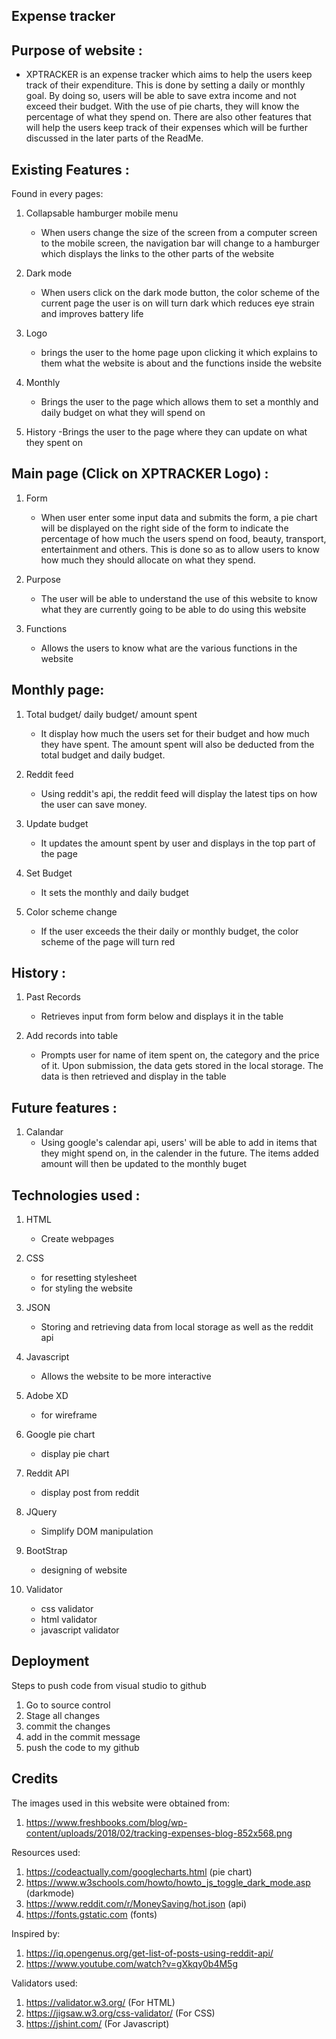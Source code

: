## Expense tracker
## Purpose of website :
- XPTRACKER is an expense tracker which aims to help the users keep track of their expenditure. This is done by setting a daily or monthly goal. By doing so, users will be able to save extra income and not exceed their budget. With the use of pie charts, they will know the percentage of what they spend on. There are also other features that will help the users keep track of their expenses which will be further discussed in the later parts of the ReadMe.
  
## Existing Features :
Found in every pages:
1) Collapsable hamburger mobile menu
   - When users change the size of the screen from a computer screen to the mobile screen, the navigation bar will change to a hamburger which displays the links to the other parts of the website
  
2) Dark mode
   - When users click on the dark mode button, the color scheme of the current page the user is on will turn dark which reduces eye strain and improves battery life
  
3) Logo
   - brings the user to the home page upon clicking it which explains to them what the website is about and the functions inside the website

4) Monthly
   - Brings the user to the page which allows them to set a monthly and daily budget on what they will spend on

5) History
   -Brings the user to the page where they can update on what they spent on

## Main page (Click on XPTRACKER Logo) :
1) Form
   - When user enter some input data and submits the form, a pie chart will be displayed on the right side of the form to indicate the percentage of how much the users spend on food, beauty, transport, entertainment and others. This is done so as to allow users to know how much they should allocate on what they spend.
  
2) Purpose
   - The user will be able to understand the use of this website to know what they are currently going to be able to do using this website

3) Functions
   - Allows the users to know what are the various functions in the website

## Monthly page:
1) Total budget/ daily budget/ amount spent
   - It display how much the users set for their budget and how much they have spent. The amount spent will also be deducted from the total budget and daily budget.
  
2) Reddit feed
   - Using reddit's api, the reddit feed will display the latest tips on how the user can save money. 

3) Update budget
   - It updates the amount spent by user and displays in the top part of the page
  
4) Set Budget
   - It sets the monthly and daily budget 

5) Color scheme change
   - If the user exceeds the their daily or monthly budget, the color scheme of the page will turn red 

## History :
1) Past Records
   - Retrieves input from form below and displays it in the table
  
2) Add records into table
   - Prompts user for name of item spent on, the category and the price of it. Upon submission, the data gets stored in the local storage. The data is then retrieved and display in the table

## Future features :
1) Calandar
   - Using google's calendar api, users' will be able to add in items that they might spend on, in the calender in the future. The items added amount will then be updated to the monthly buget

## Technologies used :
1) HTML
   - Create webpages
2) CSS
   - for resetting stylesheet
   - for styling the website
3) JSON
   - Storing and retrieving data from local storage as well as the reddit api
4) Javascript
   - Allows the website to be more interactive
5) Adobe XD
   - for wireframe
6) Google pie chart
   - display pie chart
7) Reddit API
   - display post from reddit

8) JQuery
   - Simplify DOM manipulation

9)  BootStrap
    - designing of website

10) Validator
    - css validator
    - html validator
    - javascript validator
  
## Deployment
Steps to push code from visual studio to github
1) Go to source control
2) Stage all changes 
3) commit the changes
4) add in the commit message
5) push the code to my github

## Credits


The images used in this website were obtained from: 

1) https://www.freshbooks.com/blog/wp-content/uploads/2018/02/tracking-expenses-blog-852x568.png

Resources used: 
1) https://codeactually.com/googlecharts.html (pie chart)
2) https://www.w3schools.com/howto/howto_js_toggle_dark_mode.asp (darkmode)
3) https://www.reddit.com/r/MoneySaving/hot.json (api)
4) https://fonts.gstatic.com (fonts)

Inspired by:
1) https://iq.opengenus.org/get-list-of-posts-using-reddit-api/
2) https://www.youtube.com/watch?v=gXkqy0b4M5g

Validators used: 
1) https://validator.w3.org/ (For HTML)
2) https://jigsaw.w3.org/css-validator/ (For CSS)
3) https://jshint.com/ (For Javascript)
